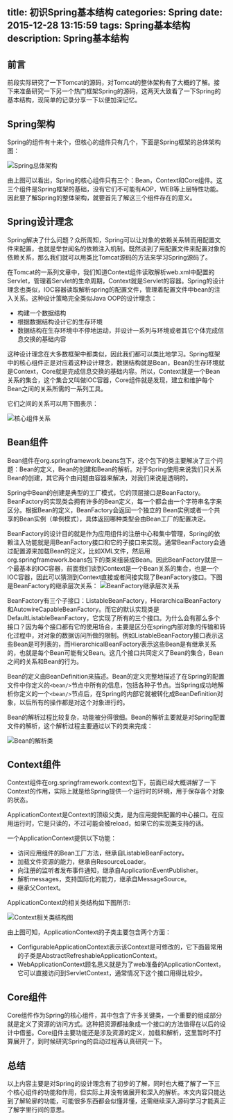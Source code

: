 title: 初识Spring基本结构
categories: Spring
date: 2015-12-28 13:15:59
tags: Spring基本结构
description: Spring基本结构
---

## 前言

前段实际研究了一下Tomcat的源码，对Tomcat的整体架构有了大概的了解。接下来准备研究一下另一个热门框架Spring的源码，这两天大致看了一下Spring的基本结构，现简单的记录分享一下以便加深记忆。

## Spring架构

Spring的组件有十来个，但核心的组件只有几个，下面是Spring框架的总体架构图：

![Spring总体架构](https://raw.githubusercontent.com/rason/rason.github.io/master/image/springspring-structure.png)

由上图可以看出，Spring的核心组件只有三个：Bean，Context和Core组件。这三个组件是Spring框架的基础，没有它们不可能有AOP，WEB等上层特性功能。因此要了解Spring的整体架构，就要首先了解这三个组件存在的意义。

<!-- more -->

## Spring设计理念

Spring解决了什么问题？众所周知，Spring可以让对象的依赖关系转而用配置文件来配置，也就是举世闻名的依赖注入机制。既然谈到了用配置文件来配置对象的依赖关系，那么我们就可以用类比Tomcat源码的方法来学习Spring源码了。

在Tomcat的一系列文章中，我们知道Context组件读取解析web.xml中配置的Servlet，管理着Servlet的生命周期，Context就是Servlet的容器。Spring的设计理念也类似，IOC容器读取解析spring的配置文件，管理着配置文件中bean的注入关系。这种设计策略完全类似Java OOP的设计理念：

- 构建一个数据结构
- 根据数据结构设计它的生存环境
- 数据结构在生存环境中不停地运动，并设计一系列与环境或者其它个体完成信息交换的基础内容

这种设计理念在大多数框架中都类似，因此我们都可以类比地学习。Spring框架中的核心组件正是对应着这种设计理念，数据结构就是Bean，Bean的生存环境就是Context，Core就是完成信息交换的基础内容。所以，Context就是一个Bean关系的集合，这个集合又叫做IOC容器，Core组件就是发现，建立和维护每个Bean之间的关系所需的一系列工具。

它们之间的关系可以用下图表示：

![核心组件关系](https://raw.githubusercontent.com/rason/rason.github.io/master/image/springspring-relation.png)

## Bean组件

Bean组件在org.springframework.beans包下，这个包下的类主要解决了三个问题：Bean的定义，Bean的创建和Bean的解析。对于Spring使用来说我们只关系Bean的创建，其它两个由问题由容器来解决，对我们来说是透明的。

Spring中Bean的创建是典型的工厂模式，它的顶层接口是BeanFactory。BeanFactory的实现类会拥有许多的Bean定义，每一个都会由一个字符串名字来区分。根据Bean的定义，BeanFactory会返回一个独立的 Bean实例或者一个共享的Bean实例（单例模式），具体返回哪种类型会由Bean工厂的配置决定。

BeanFactory的设计目的就是作为应用组件的注册中心和集中管理，Spring的依赖注入功能就是用BeanFactory接口和它的子接口来实现。通常BeanFactory会通过配置源来加载Bean的定义，比如XML文件，然后用org.springframework.beans包下的类来组装成Bean。因此BeanFactory就是一个最基本的IOC容器，前面我们谈到Context是一个Bean关系的集合，也是一个IOC容器，因此可以猜测到Context直接或者间接实现了BeanFactory接口。下图是BeanFactory的继承层次关系：
![BeanFactory继承层次关系](https://raw.githubusercontent.com/rason/rason.github.io/master/image/springspring-beanfactory.png)

BeanFactory有三个子接口：ListableBeanFactory，HierarchicalBeanFactory和AutowireCapableBeanFactory。而它的默认实现类是DefaultListableBeanFactory，它实现了所有的三个接口。为什么会有那么多个接口？因为每个接口都有它的使用场合，主要是区分在spring内部对象的传输和转化过程中，对对象的数据访问所做的限制。例如ListableBeanFactory接口表示这些Bean是可列表的，而HierarchicalBeanFactory表示这些Bean是有继承关系的，也就是每个Bean可能有父Bean。这几个接口共同定义了Bean的集合，Bean之间的关系和Bean的行为。

Bean的定义由BeanDefinition来描述。Bean的定义完整地描述了在Spring的配置文件中你定义的`<bean/>`节点中所有的信息，包括各种子节点。当Spring成功地解析你定义的一个`<bean/>`节点后，在Spring的内部它就被转化成BeanDefinition对象，以后所有的操作都是对这个对象进行的。

Bean的解析过程比较复杂，功能被分得很细。Bean的解析主要就是对Spring配置文件的解析，这个解析过程主要通过以下的类来完成：

![Bean的解析类](https://raw.githubusercontent.com/rason/rason.github.io/master/image/springspring-xmlreader.png)

## Context组件

Context组件在org.springframework.context包下，前面已经大概讲解了一下Context的作用，实际上就是给Spring提供一个运行时的环境，用于保存各个对象的状态。

ApplicationContext是Context的顶级父类，是为应用提供配置的中心接口。在应用运行时，它是只读的，不过可能会被reload，如果它的实现类支持的话。

一个ApplicationContext提供以下功能：

- 访问应用组件的Bean工厂方法，继承自ListableBeanFactory。
- 加载文件资源的能力，继承自ResourceLoader。
- 向注册的监听者发布事件通知，继承自ApplicationEventPublisher。
- 解析messages，支持国际化的能力，继承自MessageSource。
- 继承父Context。

ApplicationContext的相关类结构如下图所示:

![Context相关类结构图](https://raw.githubusercontent.com/rason/rason.github.io/master/image/springspring-context-relation.png)

由上图可知，ApplicationContext的子类主要包含两个方面：

- ConfigurableApplicationContext表示该Context是可修改的，它下面最常用的子类是AbstractRefreshableApplicationContext。
- WebApplicationContext顾名思义就是为了web准备的ApplicationContext，它可以直接访问到ServletContext，通常情况下这个接口用得比较少。

## Core组件

Core组件作为Spring的核心组件，其中包含了许多关键类，一个重要的组成部分就是定义了资源的访问方式。这种把资源都抽象成一个接口的方法值得在以后的设计中借鉴。Core组件主要功能还是涉及资源的定义，加载和解析，这里暂时不打算展开了，到时候研究Spring的启动过程再认真研究一下。

## 总结

以上内容主要是对Spring的设计理念有了初步的了解，同时也大概了解了一下三个核心组件的功能和作用，但实际上并没有做展开和深入的解析。本文内容只能达到了解轮廓的功能，可能很多东西都会似懂非懂，还需继续深入源码学习才能真正了解字里行间的意思。
